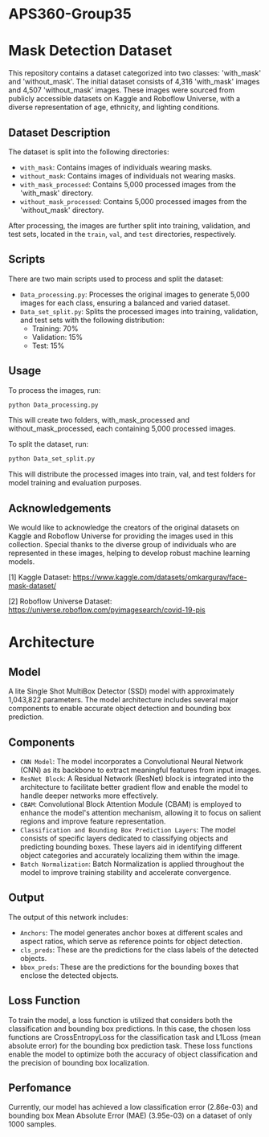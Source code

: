 # APS360-Group35
# Mask Detection Dataset

This repository contains a dataset categorized into two classes: 'with_mask' and 'without_mask'. The initial dataset consists of 4,316 'with_mask' images and 4,507 'without_mask' images. These images were sourced from publicly accessible datasets on Kaggle and Roboflow Universe, with a diverse representation of age, ethnicity, and lighting conditions.

## Dataset Description

The dataset is split into the following directories:

- `with_mask`: Contains images of individuals wearing masks.
- `without_mask`: Contains images of individuals not wearing masks.
- `with_mask_processed`: Contains 5,000 processed images from the 'with_mask' directory.
- `without_mask_processed`: Contains 5,000 processed images from the 'without_mask' directory.

After processing, the images are further split into training, validation, and test sets, located in the `train`, `val`, and `test` directories, respectively.

## Scripts

There are two main scripts used to process and split the dataset:

- `Data_processing.py`: Processes the original images to generate 5,000 images for each class, ensuring a balanced and varied dataset.
- `Data_set_split.py`: Splits the processed images into training, validation, and test sets with the following distribution:
  - Training: 70%
  - Validation: 15%
  - Test: 15%

## Usage

To process the images, run:

```bash
python Data_processing.py
```
This will create two folders, with_mask_processed and without_mask_processed, each containing 5,000 processed images.

To split the dataset, run:
```bash
python Data_set_split.py
```

This will distribute the processed images into train, val, and test folders for model training and evaluation purposes.

## Acknowledgements
We would like to acknowledge the creators of the original datasets on Kaggle and Roboflow Universe for providing the images used in this collection. Special thanks to the diverse group of individuals who are represented in these images, helping to develop robust machine learning models.

[1] Kaggle Dataset: https://www.kaggle.com/datasets/omkargurav/face-mask-dataset/

[2] Roboflow Universe Dataset: https://universe.roboflow.com/pyimagesearch/covid-19-pis

# Architecture
## Model
A lite Single Shot MultiBox Detector (SSD) model with approximately 1,043,822 parameters. The model architecture includes several major components to enable accurate object detection and bounding box prediction.
## Components
- `CNN Model`: The model incorporates a Convolutional Neural Network (CNN) as its backbone to extract meaningful features from input images.
- `ResNet Block`: A Residual Network (ResNet) block is integrated into the architecture to facilitate better gradient flow and enable the model to handle deeper networks more effectively.
- `CBAM`: Convolutional Block Attention Module (CBAM) is employed to enhance the model's attention mechanism, allowing it to focus on salient regions and improve feature representation.
- `Classification and Bounding Box Prediction Layers`: The model consists of specific layers dedicated to classifying objects and predicting bounding boxes. These layers aid in identifying different object categories and accurately localizing them within the image.
- `Batch Normalization`: Batch Normalization is applied throughout the model to improve training stability and accelerate convergence.
## Output
The output of this network includes:
- `Anchors`: The model generates anchor boxes at different scales and aspect ratios, which serve as reference points for object detection.
- `cls_preds`: These are the predictions for the class labels of the detected objects.
- `bbox_preds`: These are the predictions for the bounding boxes that enclose the detected objects.
## Loss Function
To train the model, a loss function is utilized that considers both the classification and bounding box predictions. In this case, the chosen loss functions are CrossEntropyLoss for the classification task and L1Loss (mean absolute error) for the bounding box prediction task. These loss functions enable the model to optimize both the accuracy of object classification and the precision of bounding box localization.
## Perfomance
Currently, our model has achieved a low classification error (2.86e-03) and bounding box Mean Absolute Error (MAE) (3.95e-03) on a dataset of only 1000 samples. 


